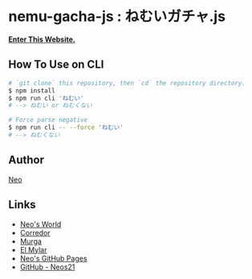 # nemu-gacha-js : ねむいガチャ.js

__[Enter This Website.](https://Neos21.github.io/nemui-gacha-js/)__


## How To Use on CLI

```sh
# `git clone` this repository, then `cd` the repository directory.
$ npm install
$ npm run cli 'ねむい'
# --> ねむい or ねむくない

# Force parse negative
$ npm run cli -- --force 'ねむい'
# --> ねむくない
```


## Author

[Neo](http://neo.s21.xrea.com/)


## Links

- [Neo's World](http://neo.s21.xrea.com/)
- [Corredor](https://neos21.hatenablog.com/)
- [Murga](https://neos21.hatenablog.jp/)
- [El Mylar](https://neos21.hateblo.jp/)
- [Neo's GitHub Pages](https://neos21.github.io/)
- [GitHub - Neos21](https://github.com/Neos21/)
